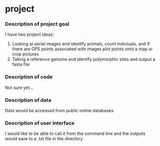 # project

### Description of project goal
I have two project ideas: 
1. Looking at aerial images and identify animals, count indiviuals, and if there are GPS points associated with images plot points onto a map or crop pictures
2. Taking a reference genome and identify polymorphic sites and output a fasta file 

### Description of code 
Not sure yet...

### Description of data
Data would be accessed from public online databases 

### Description of user interface 
I would like to be able to call it from the command line and the outputs would save to a .txt file in the directory